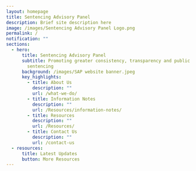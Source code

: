 ```yaml
---
layout: homepage
title: Sentencing Advisory Panel
description: Brief site description here
image: /images/Sentencing Advisory Panel Logo.png
permalink: /
notification: ""
sections:
  - hero:
      title: Sentencing Advisory Panel
      subtitle: Promoting greater consistency, transparency and public awareness in
        sentencing
      background: /images/SAP website banner.jpeg
      key_highlights:
        - title: About Us
          description: ""
          url: /what-we-do/
        - title: Information Notes
          description: ""
          url: /Resources/information-notes/
        - title: Resources
          description: ""
          url: /Resources/
        - title: Contact Us
          description: ""
          url: /contact-us
  - resources:
      title: Latest Updates
      button: More Resources
---
```

